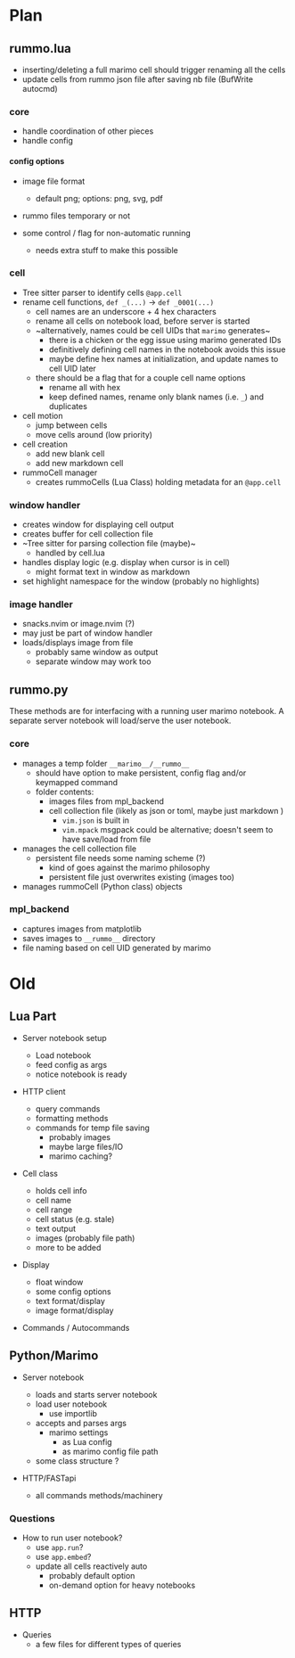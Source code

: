 # Plan

## rummo.lua

- inserting/deleting a full marimo cell should trigger renaming all the cells
- update cells from rummo json file after saving nb file (BufWrite autocmd)

### core

- handle coordination of other pieces
- handle config

#### config options

- image file format
  - default png; options: png, svg, pdf
- rummo files temporary or not

- some control / flag for non-automatic running
  - needs extra stuff to make this possible

### cell

- Tree sitter parser to identify cells `@app.cell`
- rename cell functions, `def _(...)` -> `def _0001(...)`
  - cell names are an underscore + 4 hex characters
  - rename all cells on notebook load, before server is started
  - ~alternatively, names could be cell UIDs that `marimo` generates~
    - there is a chicken or the egg issue using marimo generated IDs
    - definitively defining cell names in the notebook avoids this issue
    - maybe define hex names at initialization, and update names to cell UID later
  - there should be a flag that for a couple cell name options
    - rename all with hex
    - keep defined names, rename only blank names (i.e. `_`) and duplicates
- cell motion
  - jump between cells
  - move cells around (low priority)
- cell creation
  - add new blank cell
  - add new markdown cell
- rummoCell manager
  - creates rummoCells (Lua Class) holding metadata for an `@app.cell`

### window handler

- creates window for displaying cell output
- creates buffer for cell collection file
- ~Tree sitter for parsing collection file (maybe)~
  - handled by cell.lua
- handles display logic (e.g. display when cursor is in cell)
  - might format text in window as markdown
- set highlight namespace for the window (probably no highlights)

### image handler

- snacks.nvim or image.nvim (?)
- may just be part of window handler
- loads/displays image from file
  - probably same window as output
  - separate window may work too

## rummo.py

These methods are for interfacing with a running user marimo notebook. A separate
server notebook will load/serve the user notebook.

### core

- manages a temp folder `__marimo__/__rummo__`
  - should have option to make persistent, config flag and/or keymapped command
  - folder contents:
    - images files from mpl_backend
    - cell collection file (likely as json or toml, maybe just markdown )
      - `vim.json` is built in
      - `vim.mpack` msgpack could be alternative; doesn't seem to have save/load
        from file
- manages the cell collection file
  - persistent file needs some naming scheme (?)
    - kind of goes against the marimo philosophy
    - persistent file just overwrites existing (images too)
- manages rummoCell (Python class) objects

### mpl_backend

- captures images from matplotlib
- saves images to `__rummo__` directory
- file naming based on cell UID generated by marimo

# Old

## Lua Part

- Server notebook setup

  - Load notebook
  - feed config as args
  - notice notebook is ready

- HTTP client

  - query commands
  - formatting methods
  - commands for temp file saving
    - probably images
    - maybe large files/IO
    - marimo caching?

- Cell class

  - holds cell info
  - cell name
  - cell range
  - cell status (e.g. stale)
  - text output
  - images (probably file path)
  - more to be added

- Display

  - float window
  - some config options
  - text format/display
  - image format/display

- Commands / Autocommands

## Python/Marimo

- Server notebook

  - loads and starts server notebook
  - load user notebook
    - use importlib
  - accepts and parses args
    - marimo settings
      - as Lua config
      - as marimo config file path
  - some class structure ?

- HTTP/FASTapi
  - all commands methods/machinery

### Questions

- How to run user notebook?
  - use `app.run`?
  - use `app.embed`?
  - update all cells reactively auto
    - probably default option
    - on-demand option for heavy notebooks

## HTTP

- Queries
  - a few files for different types of queries
